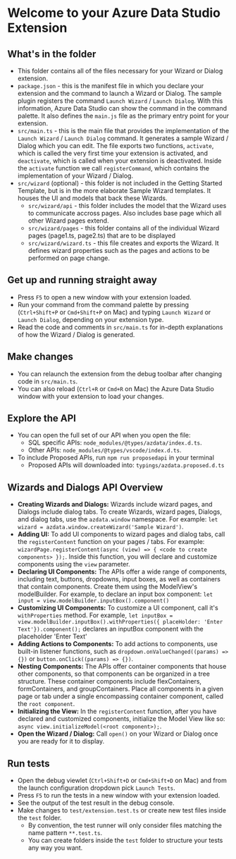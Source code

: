 # Welcome to your Azure Data Studio Extension

## What's in the folder
* This folder contains all of the files necessary for your Wizard or Dialog extension.
* `package.json` - this is the manifest file in which you declare your extension and the command to launch a Wizard or Dialog.
The sample plugin registers the command `Launch Wizard` / `Launch Dialog`. With this information, Azure Data Studio can show the command in the command palette. It also defines the `main.js` file as the primary entry point for your extension.
* `src/main.ts` - this is the main file that provides the implementation of the `Launch Wizard` / `Launch Dialog` command. It generates a sample Wizard / Dialog which you can edit.
The file exports two functions, `activate`, which is called the very first time your extension is
activated, and `deactivate`, which is called when your extension is deactivated. Inside the `activate` function we call `registerCommand`, which contains the implementation of your Wizard / Dialog.
* `src/wizard` (optional) - this folder is not included in the Getting Started Template, but is in the more elaborate Sample Wizard templates. It houses the UI and models that back these Wizards.
  * `src/wizard/api` - this folder includes the model that the Wizard uses to communicate accross pages. Also includes base page which all other Wizard pages extend.
  * `src/wizard/pages` - this folder contains all of the individual Wizard pages (page1.ts, page2.ts) that are to be displayed
  * `src/wizard/wizard.ts` - this file creates and exports the Wizard. It defines wizard properties such as the pages and actions to be performed on page change.

## Get up and running straight away
* Press `F5` to open a new window with your extension loaded.
* Run your command from the command palette by pressing (`Ctrl+Shift+P` or `Cmd+Shift+P` on Mac) and typing `Launch Wizard` or `Launch Dialog`, depending on your extension type.
* Read the code and comments in `src/main.ts` for in-depth explanations of how the Wizard / Dialog is generated.

## Make changes
* You can relaunch the extension from the debug toolbar after changing code in `src/main.ts`.
* You can also reload (`Ctrl+R` or `Cmd+R` on Mac) the Azure Data Studio window with your extension to load your changes.

## Explore the API
* You can open the full set of our API when you open the file:
  * SQL specific APIs: `node_modules/@types/azdata/index.d.ts`.
  * Other APIs: `node_modules/@types/vscode/index.d.ts`.
* To include Proposed APIs, run `npm run proposedapi` in your terminal
  * Proposed APIs will downloaded into: `typings/azdata.proposed.d.ts`

## Wizards and Dialogs API Overview
* **Creating Wizards and Dialogs:** Wizards include wizard pages, and Dialogs include dialog tabs. To create Wizards, wizard pages, Dialogs, and dialog tabs, use the `azdata.window` namespace. For example: `let wizard = azdata.window.createWizard('Sample Wizard')`.
* **Adding UI:** To add UI components to wizard pages and dialog tabs, call the `registerContent` function on your pages / tabs. For example: `wizardPage.registerContent(async (view) => { <code to create components> });`. Inside this function, you will declare and customize components using the `view` parameter.
* **Declaring UI Components:** The APIs offer a wide range of components, including text, buttons, dropdowns, input boxes, as well as containers that contain components. Create them using the ModelView's modelBuilder. For example, to declare an input box component: `let input = view.modelBuilder.inputBox().component()`
* **Customizing UI Components:** To customize a UI component, call it's `withProperties` method. For example, `let inputBox = view.modelBuilder.inputBox().withProperties({ placeHolder: 'Enter Text'}).component();` declares an inputBox component with the placeholder 'Enter Text'
* **Adding Actions to Components:** To add actions to components, use built-in listener functions, such as `dropdown.onValueChanged((params) => {})` or `button.onClick((params) => {})`.
* **Nesting Components:** The APIs offer container components that house other components, so that components can be organized in a tree structure. These container components include flexContainers, formContainers, and groupContainers. Place all components in a given page or tab under a single encompassing container component, called the `root component`.
* **Initializing the View:** In the `registerContent` function, after you have declared and customized components, initialize the Model View like so: `async view.initializeModel(<root component>);`.
* **Open the Wizard / Dialog:** Call `open()` on your Wizard or Dialog once you are ready for it to display.

## Run tests
* Open the debug viewlet (`Ctrl+Shift+D` or `Cmd+Shift+D` on Mac) and from the launch configuration dropdown pick `Launch Tests`.
* Press `F5` to run the tests in a new window with your extension loaded.
* See the output of the test result in the debug console.
* Make changes to `test/extension.test.ts` or create new test files inside the `test` folder.
    * By convention, the test runner will only consider files matching the name pattern `**.test.ts`.
    * You can create folders inside the `test` folder to structure your tests any way you want.
